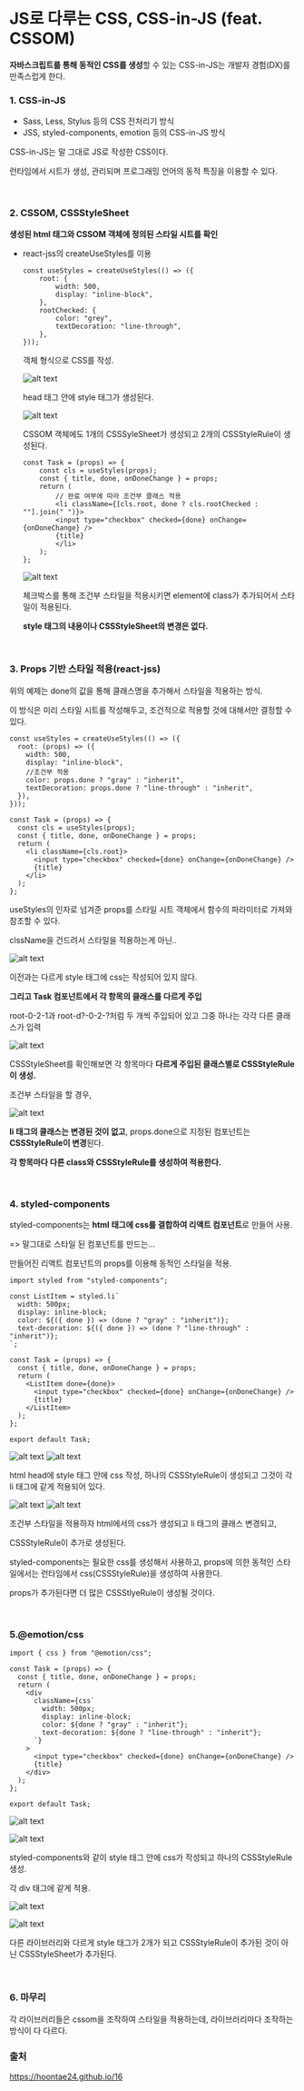 # JS로 다루는 CSS, CSS-in-JS (feat. CSSOM)

**자바스크립트를 통해 동적인 CSS를 생성**할 수 있는 CSS-in-JS는 개발자 경험(DX)를 만족스럽게 한다.

### 1. CSS-in-JS

- Sass, Less, Stylus 등의 CSS 전처리기 방식
- JSS, styled-components, emotion 등의 CSS-in-JS 방식

CSS-in-JS는 말 그대로 JS로 작성한 CSS이다.

런타임에서 시트가 생성, 관리되며 프로그래밍 언어의 동적 특징을 이용할 수 있다.

<br />

### 2. CSSOM, CSSStyleSheet

**생성된 html 태그와 CSSOM 객체에 정의된 스타일 시트를 확인**

- react-jss의 createUseStyles를 이용

  ```
  const useStyles = createUseStyles(() => ({
      root: {
          width: 500,
          display: "inline-block",
      },
      rootChecked: {
          color: "grey",
          textDecoration: "line-through",
      },
  }));
  ```

  객체 형식으로 CSS를 작성.

  ![alt text](image.png)

  head 태그 안에 style 태그가 생성된다.

  ![alt text](image-1.png)

  CSSOM 객체에도 1개의 CSSSyleSheet가 생성되고 2개의 CSSStyleRule이 생성된다.

  ```
  const Task = (props) => {
      const cls = useStyles(props);
      const { title, done, onDoneChange } = props;
      return (
          // 완료 여부에 따라 조건부 클래스 적용
          <li className={[cls.root, done ? cls.rootChecked : ""].join(" ")}>
          <input type="checkbox" checked={done} onChange={onDoneChange} />
          {title}
          </li>
      );
  };
  ```

  ![alt text](image-2.png)

  체크박스를 통해 조건부 스타일을 적용시키면 element에 class가 추가되어서 스타일이 적용된다.

  **style 태그의 내용이나 CSSStyleSheet의 변경은 없다.**

<br />

### 3. Props 기반 스타일 적용(react-jss)

위의 예제는 done의 값을 통해 클래스명을 추가해서 스타일을 적용하는 방식.

이 방식은 미리 스타일 시트를 작성해두고, 조건적으로 적용할 것에 대해서만 결정할 수 있다.

```
const useStyles = createUseStyles(() => ({
  root: (props) => ({
    width: 500,
    display: "inline-block",
    //조건부 적용
    color: props.done ? "gray" : "inherit",
    textDecoration: props.done ? "line-through" : "inherit",
  }),
}));

const Task = (props) => {
  const cls = useStyles(props);
  const { title, done, onDoneChange } = props;
  return (
    <li className={cls.root}>
      <input type="checkbox" checked={done} onChange={onDoneChange} />
      {title}
    </li>
  );
};
```

useStyles의 인자로 넘겨준 props를 스타일 시트 객체에서 함수의 파라미터로 가져와 참조할 수 있다.

clssName을 건드려서 스타일을 적용하는게 아닌..

![alt text](image2.png)

이전과는 다르게 style 태그에 css는 작성되어 있지 않다.

**그리고 Task 컴포넌트에서 각 항목의 클래스를 다르게 주입**

root-0-2-1과 root-d?-0-2-?처럼 두 개씩 주입되어 있고 그중 하나는 각각 다른 클래스가 입력

![alt text](image2-1.png)

CSSStyleSheet를 확인해보면 각 항목마다 **다르게 주입된 클래스별로 CSSStyleRule이 생성.**

조건부 스타일을 할 경우,

![alt text](image2-2.png)

**li 태그의 클래스는 변경된 것이 없고**, props.done으로 지정된 컴포넌트는 **CSSStyleRule이 변경**된다.

**각 항목마다 다른 class와 CSSStyleRule를 생성하여 적용한다.**

<br />

### 4. styled-components

styled-components는 **html 태그에 css를 결합하여 리액트 컴포넌트**로 만들어 사용.

=> 말그대로 스타일 된 컴포넌트를 만드는...

만들어진 리액트 컴포넌트의 props를 이용해 동적인 스타일을 적용.

```
import styled from "styled-components";

const ListItem = styled.li`
  width: 500px;
  display: inline-block;
  color: ${({ done }) => (done ? "gray" : "inherit")};
  text-decoration: ${({ done }) => (done ? "line-through" : "inherit")};
`;

const Task = (props) => {
  const { title, done, onDoneChange } = props;
  return (
    <ListItem done={done}>
      <input type="checkbox" checked={done} onChange={onDoneChange} />
      {title}
    </ListItem>
  );
};

export default Task;
```

![alt text](image3.png)
![alt text](image3-1.png)

html head에 style 태그 안에 css 작성, 하나의 CSSStyleRule이 생성되고 그것이 각 li 태그에 같게 적용되어 있다.

![alt text](image3-2.png)
![alt text](image3-3.png)

조건부 스타일을 적용하자 html에서의 css가 생성되고 li 태그의 클래스 변경되고,

CSSStyleRule이 추가로 생성된다.

styled-components는 필요한 css를 생성해서 사용하고, props에 의한 동적인 스타일에서는 런타임에서 css(CSSStyleRule)을 생성하여 사용한다.

props가 추가된다면 더 많은 CSSStlyeRule이 생성될 것이다.

<br />

### 5.@emotion/css

```
import { css } from "@emotion/css";

const Task = (props) => {
  const { title, done, onDoneChange } = props;
  return (
    <div
      className={css`
        width: 500px;
        display: inline-block;
        color: ${done ? "gray" : "inherit"};
        text-decoration: ${done ? "line-through" : "inherit"};
      `}
    >
      <input type="checkbox" checked={done} onChange={onDoneChange} />
      {title}
    </div>
  );
};

export default Task;
```

![alt text](image4.png)

![alt text](image4-1.png)

styled-components와 같이 style 태그 안에 css가 작성되고 하나의 CSSStyleRule 생성.

각 div 태그에 같게 적용.

![alt text](image4-2.png)

![alt text](image4-3.png)

다른 라이브러리와 다르게 style 태그가 2개가 되고 CSSStyleRule이 추가된 것이 아닌 CSSStyleSheet가 추가된다.

<br />

### 6. 마무리

각 라이브러리들은 cssom을 조작하여 스타일을 적용하는데, 라이브러리마다 조작하는 방식이 다 다르다.

### 출처

https://hoontae24.github.io/16
